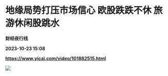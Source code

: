 # 地缘局势打压市场信心 欧股跌跌不休 旅游休闲股跳水
**财经夜行线**

**2023-10-23 15:08**

**https://www.yicai.com/video/101882515.html**

![](http://imgcdn.yicai.com/vms-new/2023/10/c0aadc87-6fa5-4875-b630-4e4df4a57d2d_sybk.jpg)